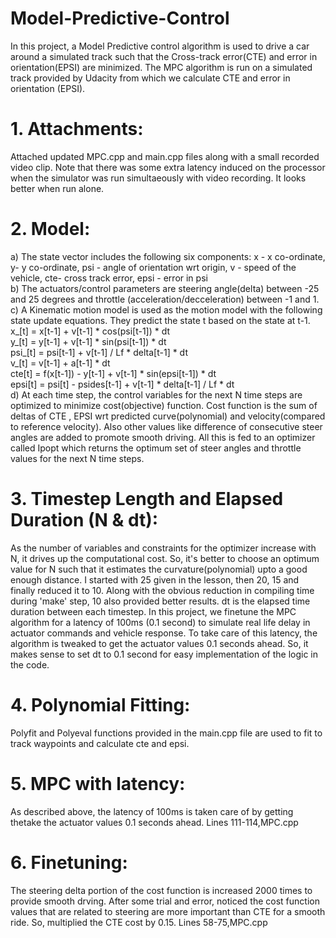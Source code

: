 # Model-Predictive-Control

In this project, a Model Predictive control algorithm is used to drive a car around a
simulated track such that the Cross-track error(CTE) and error in orientation(EPSI)
are minimized.
The MPC algorithm is run on a simulated track provided by Udacity from which we
calculate CTE and error in orientation (EPSI).

# 1. Attachments: 
Attached updated MPC.cpp and main.cpp files along with a small
recorded video clip. Note that there was some extra latency induced on the
processor when the simulator was run simultaeously with video recording. It looks
better when run alone.

# 2. Model:
a) The state vector includes the following six components:
x - x co-ordinate, y- y co-ordinate, psi - angle of orientation wrt origin, v - speed of
the vehicle, cte- cross track error, epsi - error in psi  
b) The actuators/control parameters are steering angle(delta) between -25 and 25
degrees and throttle (acceleration/decceleration) between -1 and 1.  
c) A Kinematic motion model is used as the motion model with the following state
update equations. They predict the state t based on the state at t-1.  
x_[t] = x[t-1] + v[t-1] * cos(psi[t-1]) * dt  
y_[t] = y[t-1] + v[t-1] * sin(psi[t-1]) * dt  
psi_[t] = psi[t-1] + v[t-1] / Lf * delta[t-1] * dt  
v_[t] = v[t-1] + a[t-1] * dt  
cte[t] = f(x[t-1]) - y[t-1] + v[t-1] * sin(epsi[t-1]) * dt  
epsi[t] = psi[t] - psides[t-1] + v[t-1] * delta[t-1] / Lf * dt  
d) At each time step, the control variables for the next N time steps are optimized
to minimize cost(objective) function. Cost function is the sum of deltas of CTE ,
EPSI wrt predicted curve(polynomial) and velocity(compared to reference
velocity). Also other values like difference of consecutive steer angles are added to
promote smooth driving. All this is fed to an optimizer called Ipopt which returns
the optimum set of steer angles and throttle values for the next N time steps.

# 3. Timestep Length and Elapsed Duration (N & dt):
As the number of variables and constraints for the optimizer increase with N, it
drives up the computational cost. So, it's better to choose an optimum value for N
such that it estimates the curvature(polynomial) upto a good enough distance. I
started with 25 given in the lesson, then 20, 15 and finally reduced it to 10. Along
with the obvious reduction in compiling time during 'make' step, 10 also provided
better results.
dt is the elapsed time duration between each timestep. In this project, we
finetune the MPC algorithm for a latency of 100ms (0.1 second) to simulate real
life delay in actuator commands and vehicle response. To take care of this latency,
the algorithm is tweaked to get the actuator values 0.1 seconds ahead. So, it
makes sense to set dt to 0.1 second for easy implementation of the logic in the
code.

# 4. Polynomial Fitting:
Polyfit and Polyeval functions provided in the main.cpp file are used to fit to track
waypoints and calculate cte and epsi.

# 5. MPC with latency:
As described above, the latency of 100ms is taken care of by getting thetake the
actuator values 0.1 seconds ahead. Lines 111-114,MPC.cpp

# 6. Finetuning:
The steering delta portion of the cost function is increased 2000 times to provide
smooth drving. After some trial and error, noticed the cost function values that
are related to steering are more important than CTE for a smooth ride. So,
multiplied the CTE cost by 0.15. Lines 58-75,MPC.cpp
